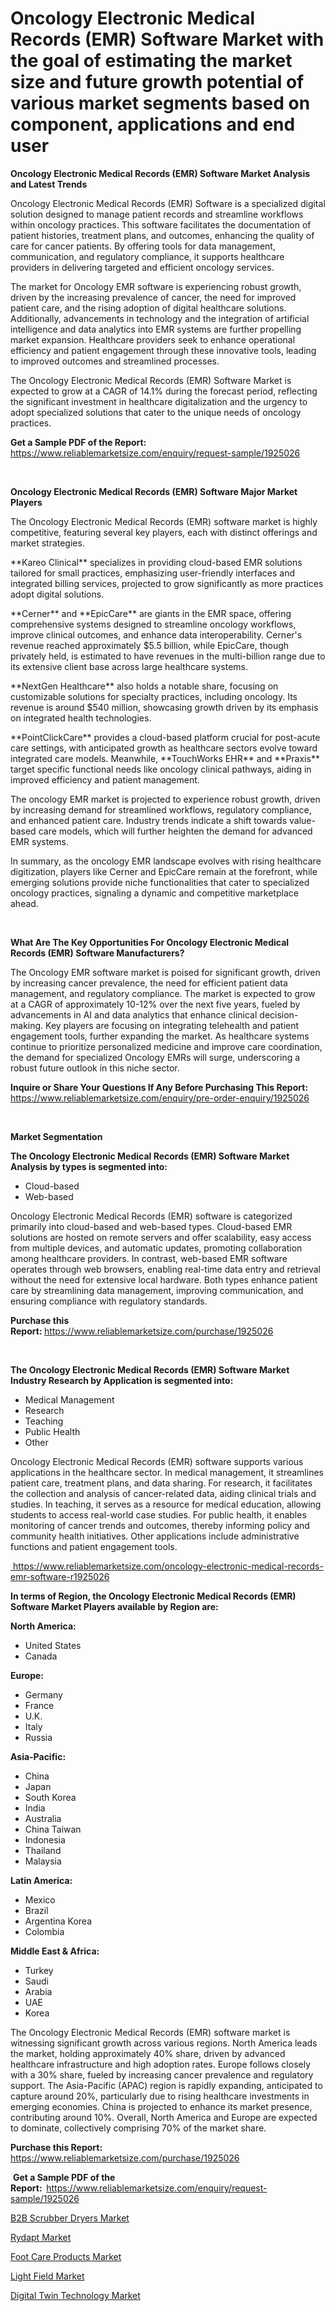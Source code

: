 <p><h1>Oncology Electronic Medical Records (EMR) Software Market with the goal of estimating the market size and future growth potential of various market segments based on component, applications and end user</h1></p><p><strong>Oncology Electronic Medical Records (EMR) Software Market Analysis and Latest Trends</strong></p>
<p><p>Oncology Electronic Medical Records (EMR) Software is a specialized digital solution designed to manage patient records and streamline workflows within oncology practices. This software facilitates the documentation of patient histories, treatment plans, and outcomes, enhancing the quality of care for cancer patients. By offering tools for data management, communication, and regulatory compliance, it supports healthcare providers in delivering targeted and efficient oncology services.</p><p>The market for Oncology EMR software is experiencing robust growth, driven by the increasing prevalence of cancer, the need for improved patient care, and the rising adoption of digital healthcare solutions. Additionally, advancements in technology and the integration of artificial intelligence and data analytics into EMR systems are further propelling market expansion. Healthcare providers seek to enhance operational efficiency and patient engagement through these innovative tools, leading to improved outcomes and streamlined processes. </p><p>The Oncology Electronic Medical Records (EMR) Software Market is expected to grow at a CAGR of 14.1% during the forecast period, reflecting the significant investment in healthcare digitalization and the urgency to adopt specialized solutions that cater to the unique needs of oncology practices.</p></p>
<p><strong>Get a Sample PDF of the Report:&nbsp;</strong> <a href="https://www.reliablemarketsize.com/enquiry/request-sample/1925026?utm_campaign=1694&utm_medium=2&utm_source=Github&utm_content=ia&utm_term=24102024&utm_id=oncology-electronic-medical-records-emr-software">https://www.reliablemarketsize.com/enquiry/request-sample/1925026</a></p>
<p>&nbsp;</p>
<p><strong>Oncology Electronic Medical Records (EMR) Software Major Market Players</strong></p>
<p><p>The Oncology Electronic Medical Records (EMR) software market is highly competitive, featuring several key players, each with distinct offerings and market strategies. </p><p>**Kareo Clinical** specializes in providing cloud-based EMR solutions tailored for small practices, emphasizing user-friendly interfaces and integrated billing services, projected to grow significantly as more practices adopt digital solutions. </p><p>**Cerner** and **EpicCare** are giants in the EMR space, offering comprehensive systems designed to streamline oncology workflows, improve clinical outcomes, and enhance data interoperability. Cerner's revenue reached approximately $5.5 billion, while EpicCare, though privately held, is estimated to have revenues in the multi-billion range due to its extensive client base across large healthcare systems.</p><p>**NextGen Healthcare** also holds a notable share, focusing on customizable solutions for specialty practices, including oncology. Its revenue is around $540 million, showcasing growth driven by its emphasis on integrated health technologies.</p><p>**PointClickCare** provides a cloud-based platform crucial for post-acute care settings, with anticipated growth as healthcare sectors evolve toward integrated care models. Meanwhile, **TouchWorks EHR** and **Praxis** target specific functional needs like oncology clinical pathways, aiding in improved efficiency and patient management.</p><p>The oncology EMR market is projected to experience robust growth, driven by increasing demand for streamlined workflows, regulatory compliance, and enhanced patient care. Industry trends indicate a shift towards value-based care models, which will further heighten the demand for advanced EMR systems.</p><p>In summary, as the oncology EMR landscape evolves with rising healthcare digitization, players like Cerner and EpicCare remain at the forefront, while emerging solutions provide niche functionalities that cater to specialized oncology practices, signaling a dynamic and competitive marketplace ahead.</p></p>
<p>&nbsp;</p>
<p><strong>What Are The Key Opportunities For Oncology Electronic Medical Records (EMR) Software Manufacturers?</strong></p>
<p><p>The Oncology EMR software market is poised for significant growth, driven by increasing cancer prevalence, the need for efficient patient data management, and regulatory compliance. The market is expected to grow at a CAGR of approximately 10-12% over the next five years, fueled by advancements in AI and data analytics that enhance clinical decision-making. Key players are focusing on integrating telehealth and patient engagement tools, further expanding the market. As healthcare systems continue to prioritize personalized medicine and improve care coordination, the demand for specialized Oncology EMRs will surge, underscoring a robust future outlook in this niche sector.</p></p>
<p><strong>Inquire or Share Your Questions If Any Before Purchasing This Report:</strong> <a href="https://www.reliablemarketsize.com/enquiry/pre-order-enquiry/1925026?utm_campaign=1694&utm_medium=2&utm_source=Github&utm_content=ia&utm_term=24102024&utm_id=oncology-electronic-medical-records-emr-software">https://www.reliablemarketsize.com/enquiry/pre-order-enquiry/1925026</a></p>
<p>&nbsp;</p>
<p><strong>Market Segmentation</strong></p>
<p><strong>The Oncology Electronic Medical Records (EMR) Software Market Analysis by types is segmented into:</strong></p>
<p><ul><li>Cloud-based</li><li>Web-based</li></ul></p>
<p><p>Oncology Electronic Medical Records (EMR) software is categorized primarily into cloud-based and web-based types. Cloud-based EMR solutions are hosted on remote servers and offer scalability, easy access from multiple devices, and automatic updates, promoting collaboration among healthcare providers. In contrast, web-based EMR software operates through web browsers, enabling real-time data entry and retrieval without the need for extensive local hardware. Both types enhance patient care by streamlining data management, improving communication, and ensuring compliance with regulatory standards.</p></p>
<p><strong>Purchase this Report:&nbsp;</strong><a href="https://www.reliablemarketsize.com/purchase/1925026?utm_campaign=1694&utm_medium=2&utm_source=Github&utm_content=ia&utm_term=24102024&utm_id=oncology-electronic-medical-records-emr-software">https://www.reliablemarketsize.com/purchase/1925026</a></p>
<p>&nbsp;</p>
<p><strong>The Oncology Electronic Medical Records (EMR) Software Market Industry Research by Application is segmented into:</strong></p>
<p><ul><li>Medical Management</li><li>Research</li><li>Teaching</li><li>Public Health</li><li>Other</li></ul></p>
<p><p>Oncology Electronic Medical Records (EMR) software supports various applications in the healthcare sector. In medical management, it streamlines patient care, treatment plans, and data sharing. For research, it facilitates the collection and analysis of cancer-related data, aiding clinical trials and studies. In teaching, it serves as a resource for medical education, allowing students to access real-world case studies. For public health, it enables monitoring of cancer trends and outcomes, thereby informing policy and community health initiatives. Other applications include administrative functions and patient engagement tools.</p></p>
<p><a href="https://www.reliablemarketsize.com/oncology-electronic-medical-records-emr-software-r1925026?utm_campaign=1694&utm_medium=2&utm_source=Github&utm_content=ia&utm_term=24102024&utm_id=oncology-electronic-medical-records-emr-software">&nbsp;https://www.reliablemarketsize.com/oncology-electronic-medical-records-emr-software-r1925026</a></p>
<p><strong>In terms of Region, the Oncology Electronic Medical Records (EMR) Software Market Players available by Region are:</strong></p>
<p>
    <p> <strong> North America: </strong>
        <ul>
            <li>United States</li>
            <li>Canada</li>
        </ul>
        </p> 
    <p> <strong> Europe: </strong>
        <ul>
            <li>Germany</li>
            <li>France</li>
            <li>U.K.</li>
            <li>Italy</li>
            <li>Russia</li>
        </ul>
        </p> 
    <p> <strong> Asia-Pacific: </strong>
        <ul>
            <li>China</li>
            <li>Japan</li>
            <li>South Korea</li>
            <li>India</li>
            <li>Australia</li>
            <li>China Taiwan</li>
            <li>Indonesia</li>
            <li>Thailand</li>
            <li>Malaysia</li>
        </ul>
        </p> 
    <p> <strong> Latin America: </strong>
        <ul>
            <li>Mexico</li>
            <li>Brazil</li>
            <li>Argentina Korea</li>
            <li>Colombia</li>
        </ul>
        </p> 
    <p> <strong> Middle East & Africa: </strong>
        <ul>
            <li>Turkey</li>
            <li>Saudi</li>
            <li>Arabia</li>
            <li>UAE</li>
            <li>Korea</li>
        </ul>
    </p>
    </p>
<p><p>The Oncology Electronic Medical Records (EMR) software market is witnessing significant growth across various regions. North America leads the market, holding approximately 40% share, driven by advanced healthcare infrastructure and high adoption rates. Europe follows closely with a 30% share, fueled by increasing cancer prevalence and regulatory support. The Asia-Pacific (APAC) region is rapidly expanding, anticipated to capture around 20%, particularly due to rising healthcare investments in emerging economies. China is projected to enhance its market presence, contributing around 10%. Overall, North America and Europe are expected to dominate, collectively comprising 70% of the market share.</p></p>
<p><strong>Purchase this Report: </strong><a href="https://www.reliablemarketsize.com/purchase/1925026?utm_campaign=1694&utm_medium=2&utm_source=Github&utm_content=ia&utm_term=24102024&utm_id=oncology-electronic-medical-records-emr-software">https://www.reliablemarketsize.com/purchase/1925026</a></p>
<p>&nbsp;<strong>Get a Sample PDF of the Report:&nbsp;&nbsp;</strong><a href="https://www.reliablemarketsize.com/enquiry/request-sample/1925026?utm_campaign=1694&utm_medium=2&utm_source=Github&utm_content=ia&utm_term=24102024&utm_id=oncology-electronic-medical-records-emr-software">https://www.reliablemarketsize.com/enquiry/request-sample/1925026</a></p>
<p><strong></strong></p>
<p><p><a href="https://github.com/LilianFaulkner65/Market-Research-Report-List-1/blob/main/b2b-scrubber-dryers-market.md?utm_campaign=1694&utm_medium=2&utm_source=Github&utm_content=ia&utm_term=24102024&utm_id=oncology-electronic-medical-records-emr-software">B2B Scrubber Dryers Market</a></p><p><a href="https://www.linkedin.com/pulse/rydapt-market-overview-forecast-2024-2031-detailed-study-type-5hadf?utm_campaign=1694&utm_medium=2&utm_source=Github&utm_content=ia&utm_term=24102024&utm_id=oncology-electronic-medical-records-emr-software">Rydapt Market</a></p><p><a href="https://www.linkedin.com/pulse/market-leaders-laggards-global-foot-care-products-trends-forecast-odphf?utm_campaign=1694&utm_medium=2&utm_source=Github&utm_content=ia&utm_term=24102024&utm_id=oncology-electronic-medical-records-emr-software">Foot Care Products Market</a></p><p><a href="https://www.linkedin.com/pulse/exploring-light-field-market-strategic-insights-growth-opportunities-w7jxf?utm_campaign=1694&utm_medium=2&utm_source=Github&utm_content=ia&utm_term=24102024&utm_id=oncology-electronic-medical-records-emr-software">Light Field Market</a></p><p><a href="https://www.linkedin.com/pulse/market-insights-global-digital-twin-technology-forecast-st8wf?utm_campaign=1694&utm_medium=2&utm_source=Github&utm_content=ia&utm_term=24102024&utm_id=oncology-electronic-medical-records-emr-software">Digital Twin Technology Market</a></p></p>